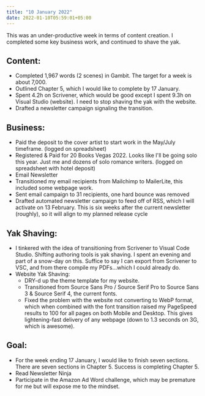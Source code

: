 ```yaml
---
title: "10 January 2022"
date: 2022-01-10T05:59:01+05:00
---
```


This was an under-productive week in terms of content creation. I completed some key business work, and continued to shave the yak.

## Content:

* Completed 1,967 words (2 scenes) in Gambit. The target for a week is about 7,000.
* Outlined Chapter 5, which I would like to complete by 17 January.
* Spent 4.2h on Scrivener, which would be good except I spent 9.3h on Visual Studio (website). I need to stop shaving the yak with the website.
* Drafted a newsletter campaign signaling the transition.

## Business:

* Paid the deposit to the cover artist to start work in the May/July timeframe. (logged on spreadsheet)
* Registered & Paid for 20 Books Vegas 2022. Looks like I'll be going solo this year. Just me and dozens of solo romance writers. (logged on spreadsheet with hotel deposit)
* Email Newsletter
* Transitioned my email recipients from Mailchimp to MailerLite, this included some webpage work.
* Sent email campaign to 31 recipients, one hard bounce was removed
* Drafted automated newsletter campaign to feed off of RSS, which I will activate on 13 February. This is six weeks after the current newsletter (roughly), so it will align to my planned release cycle

## Yak Shaving:

* I tinkered with the idea of transitioning from Scrivener to Visual Code Studio. Shifting authoring tools is yak shaving. I spent an evening and part of a snow-day on this. Suffice to say I can export from Scrivener to VSC, and from there compile my PDFs...which I could already do.
* Website Yak Shaving:
  * DRY-d up the theme template for my website.
  * Transitioned from Source Sans Pro / Source Serif Pro to Source Sans 3 & Source Serif 4, the current fonts.
  * Fixed the problem with the website not converting to WebP format, which when combined with the font transition raised my PageSpeed results to 100 for all pages on both Mobile and Desktop. This gives lightening-fast delivery of any webpage (down to 1.3 seconds on 3G, which is awesome).
  
## Goal:

* For the week ending 17 January, I would like to finish seven sections. There are seven sections in Chapter 5. Success is completing Chapter 5.
* Read Newsletter Ninja
* Participate in the Amazon Ad Word challenge, which may be premature for me but will expose me to the mindset.